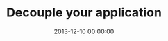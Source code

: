 ---
event: SymfonyCon Warsaw 2013
title: "Decouple your application "
youtube_id: K9jub4JPpcc
authors: 
    - Benjamin Eberlei

layout: youtube
date: 2013-12-10 00:00:00
---